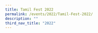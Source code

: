 ```yaml
---
title: Tamil Fest 2022
permalink: /events/2022/Tamil-Fest-2022/
description: ""
third_nav_title: "2022"
---
```

